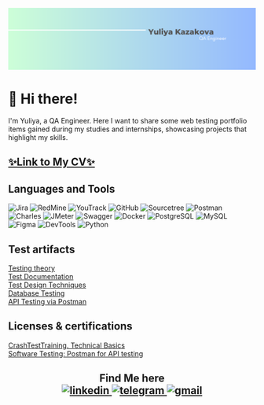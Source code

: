 [![Header](https://github.com/YuliyaKazakova66/YuliyaKazakova66/blob/main/assets/Grey%20Minimalist%20Graphic%20Designer%20Linkedin%20Banner%20(1).png)](https://www.linkedin.com/in/yulia-kazakova/)

# 👋 Hi there!
 <p>I'm Yuliya, a QA Engineer. Here I want to share some web testing portfolio items gained during my studies and internships, showcasing projects that highlight my skills.</p>

## [✨Link to My CV✨](https://drive.google.com/file/d/1mxxQbUJ4R77I1OhP6a3Set-VE483vZD-/view?usp=sharing)

## Languages and Tools
![Jira](https://img.shields.io/badge/-Jira-black?style=for-the-badge&logo=Jira&logoColor=blue)
![RedMine](https://img.shields.io/badge/-RedMine-black?style=for-the-badge&logo=RedMine&logoColor=red)
![YouTrack](https://img.shields.io/badge/-YouTrack-black?style=for-the-badge&logo=YouTrack&logoColor=red)
![GitHub](https://img.shields.io/badge/-GitHub-black?style=for-the-badge&logo=github)
![Sourcetree](https://img.shields.io/badge/-Sourcetree-black?style=for-the-badge&logo=Sourcetree&logoColor=blue)
![Postman](https://img.shields.io/badge/-Postman-black?style=for-the-badge&logo=postman)
![Charles](https://img.shields.io/badge/-Charles-black?style=for-the-badge&logo=Charles)
![JMeter](https://img.shields.io/badge/-JMeter-black?style=for-the-badge&logo=apache&logoColor=red)
![Swagger](https://img.shields.io/badge/-Swagger-black?style=for-the-badge&logo=swagger)
![Docker](https://img.shields.io/badge/-Docker-black?style=for-the-badge&logo=Docker)
![PostgreSQL](https://img.shields.io/badge/-PostgreSQL-black?style=for-the-badge&logo=PostgreSQL)
![MySQL](https://img.shields.io/badge/-MySQL-black?style=for-the-badge&logo=MySQL)
![Figma](https://img.shields.io/badge/-Figma-black?style=for-the-badge&logo=Figma&logoColor=purple)
![DevTools](https://img.shields.io/badge/-DevTools-black?style=for-the-badge&logo=googlechrome&logoColor=green)
![Python](https://img.shields.io/badge/-Python-black?style=for-the-badge&logo=python)

## Test artifacts
[Testing theory](https://github.com/YuliyaKazakova66/Testing-theory)  
[Test Documentation](https://github.com/YuliyaKazakova66/Test-Documentation)  
[Test Design Techniques](https://github.com/YuliyaKazakova66/Test-Design-Techniques)  
[Database Testing](https://github.com/YuliyaKazakova66/Database-Testing)    
[API Testing via Postman](https://github.com/YuliyaKazakova66/Api-Testing-via-Postman)

## Licenses & certifications 
[CrashTestTraining. Technical Basics](https://drive.google.com/file/d/1cslsMwjbFA3odOROmNNlM7vrNJmszq06/view)  
[Software Testing: Postman for API testing](https://drive.google.com/file/d/1a4ssp9VxOXUApcTQ6tVK5le5HPq1j5g3/view?usp=sharing)  


<h2 align="center"> Find Me here </h> 
<div id="badges">
    <a href="https://www.linkedin.com/in/yulia-kazakova/" target="_blank">
      <img src="https://cdn-icons-png.flaticon.com/512/2504/2504799.png" width="40" height="40" alt="linkedin" />
    </a>
    <a href="https://t.me/ulxz66" target="_blank">
      <img src="https://cdn-icons-png.flaticon.com/512/2111/2111646.png" width="40" height="40" alt="telegram" />
    </a>
     <a href="mailto:kazakova.6696@gmail.com" target="_blank">
      <img src="https://img.icons8.com/?size=512&id=P7UIlhbpWzZm&format=png" width="40" height="40" alt="gmail" />
    </a>
  </div>
